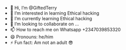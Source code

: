 - 👋 Hi, I’m @GiftedTerry
- 👀 I’m interested in learning Ethical hacking 
- 🌱 I’m currently learning Ethical hacking 
- 💞️ I’m looking to collaborate on ...
- 📫 How to reach me on Whatsapp +2347039853320
- 😄 Pronouns: he/him
- ⚡ Fun fact: Am not an adult 😎

<!---
GiftedTerry/GiftedTerry is a ✨ special ✨ repository because its `README.md` (this file) appears on your GitHub profile.
You can click the Preview link to take a look at your changes.
--->
